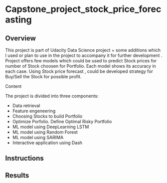 # Capstone_project_stock_price_forecasting


## Overview

This project is part of Udacity Data Science project + some additions which I used or plan to use in the project to accompany it for further development . 
Project offers few models which could be used to predict Stock prices for number of Stock choosen for Portfolio. Each model shows its accuracy in each case.
Using Stock price forecast , could be developed strategy for Buy/Sell the Stock for possible profit. 



Content

The project is divided into three components:

- Data retrieval 
- Feature engeneering 
- Choosing Stocks to build Portfolio
- Optimize Porfolio. Define Optimal Risky Portfolio
- ML model using DeepLearning LSTM
- ML model using Random Forest
- ML model using SARIMA 
- Interactive application using Dash

## Instructions


## Results
